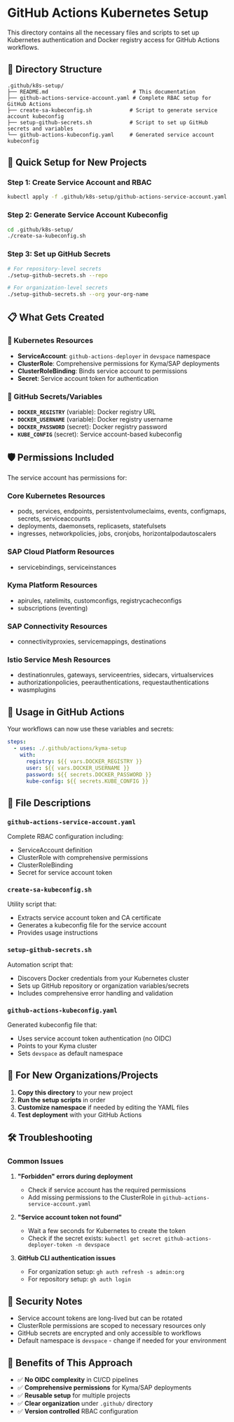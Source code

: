 # GitHub Actions Kubernetes Setup

This directory contains all the necessary files and scripts to set up Kubernetes authentication and Docker registry access for GitHub Actions workflows.

## 📁 Directory Structure

```
.github/k8s-setup/
├── README.md                           # This documentation
├── github-actions-service-account.yaml # Complete RBAC setup for GitHub Actions
├── create-sa-kubeconfig.sh            # Script to generate service account kubeconfig
├── setup-github-secrets.sh            # Script to set up GitHub secrets and variables
└── github-actions-kubeconfig.yaml     # Generated service account kubeconfig
```

## 🚀 Quick Setup for New Projects

### Step 1: Create Service Account and RBAC
```bash
kubectl apply -f .github/k8s-setup/github-actions-service-account.yaml
```

### Step 2: Generate Service Account Kubeconfig
```bash
cd .github/k8s-setup/
./create-sa-kubeconfig.sh
```

### Step 3: Set up GitHub Secrets
```bash
# For repository-level secrets
./setup-github-secrets.sh --repo

# For organization-level secrets
./setup-github-secrets.sh --org your-org-name
```

## 📋 What Gets Created

### 🔐 Kubernetes Resources
- **ServiceAccount**: `github-actions-deployer` in `devspace` namespace
- **ClusterRole**: Comprehensive permissions for Kyma/SAP deployments
- **ClusterRoleBinding**: Binds service account to permissions
- **Secret**: Service account token for authentication

### 🔑 GitHub Secrets/Variables
- **`DOCKER_REGISTRY`** (variable): Docker registry URL
- **`DOCKER_USERNAME`** (variable): Docker registry username  
- **`DOCKER_PASSWORD`** (secret): Docker registry password
- **`KUBE_CONFIG`** (secret): Service account-based kubeconfig

## 🛡️ Permissions Included

The service account has permissions for:

### Core Kubernetes Resources
- pods, services, endpoints, persistentvolumeclaims, events, configmaps, secrets, serviceaccounts
- deployments, daemonsets, replicasets, statefulsets
- ingresses, networkpolicies, jobs, cronjobs, horizontalpodautoscalers

### SAP Cloud Platform Resources
- servicebindings, serviceinstances

### Kyma Platform Resources
- apirules, ratelimits, customconfigs, registrycacheconfigs
- subscriptions (eventing)

### SAP Connectivity Resources
- connectivityproxies, servicemappings, destinations

### Istio Service Mesh Resources
- destinationrules, gateways, serviceentries, sidecars, virtualservices
- authorizationpolicies, peerauthentications, requestauthentications
- wasmplugins

## 🔧 Usage in GitHub Actions

Your workflows can now use these variables and secrets:

```yaml
steps:
  - uses: ./.github/actions/kyma-setup
    with:
      registry: ${{ vars.DOCKER_REGISTRY }}
      user: ${{ vars.DOCKER_USERNAME }}
      password: ${{ secrets.DOCKER_PASSWORD }}
      kube-config: ${{ secrets.KUBE_CONFIG }}
```

## 📖 File Descriptions

### `github-actions-service-account.yaml`
Complete RBAC configuration including:
- ServiceAccount definition
- ClusterRole with comprehensive permissions
- ClusterRoleBinding
- Secret for service account token

### `create-sa-kubeconfig.sh`
Utility script that:
- Extracts service account token and CA certificate
- Generates a kubeconfig file for the service account
- Provides usage instructions

### `setup-github-secrets.sh`
Automation script that:
- Discovers Docker credentials from your Kubernetes cluster
- Sets up GitHub repository or organization variables/secrets
- Includes comprehensive error handling and validation

### `github-actions-kubeconfig.yaml`
Generated kubeconfig file that:
- Uses service account token authentication (no OIDC)
- Points to your Kyma cluster
- Sets `devspace` as default namespace

## 🔄 For New Organizations/Projects

1. **Copy this directory** to your new project
2. **Run the setup scripts** in order
3. **Customize namespace** if needed by editing the YAML files
4. **Test deployment** with your GitHub Actions

## 🛠️ Troubleshooting

### Common Issues

1. **"Forbidden" errors during deployment**
   - Check if service account has the required permissions
   - Add missing permissions to the ClusterRole in `github-actions-service-account.yaml`

2. **"Service account token not found"**
   - Wait a few seconds for Kubernetes to create the token
   - Check if the secret exists: `kubectl get secret github-actions-deployer-token -n devspace`

3. **GitHub CLI authentication issues**
   - For organization setup: `gh auth refresh -s admin:org`
   - For repository setup: `gh auth login`

## 🔐 Security Notes

- Service account tokens are long-lived but can be rotated
- ClusterRole permissions are scoped to necessary resources only
- GitHub secrets are encrypted and only accessible to workflows
- Default namespace is `devspace` - change if needed for your environment

## 🎯 Benefits of This Approach

- ✅ **No OIDC complexity** in CI/CD pipelines
- ✅ **Comprehensive permissions** for Kyma/SAP deployments  
- ✅ **Reusable setup** for multiple projects
- ✅ **Clear organization** under `.github/` directory
- ✅ **Version controlled** RBAC configuration
